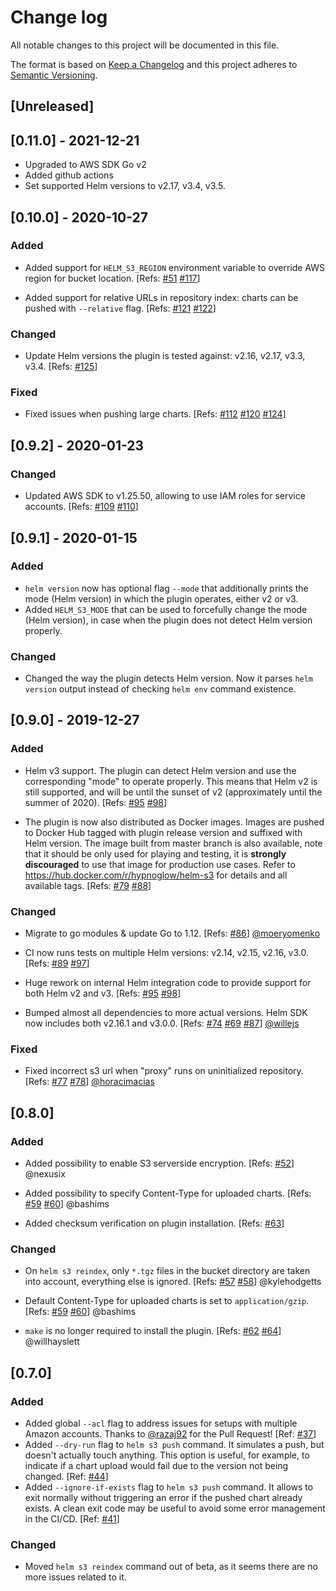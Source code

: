 # Change log

All notable changes to this project will be documented in this file.

The format is based on [Keep a Changelog](http://keepachangelog.com/en/1.0.0/)
and this project adheres to [Semantic Versioning](http://semver.org/spec/v2.0.0.html).

## [Unreleased]

## [0.11.0] - 2021-12-21

- Upgraded to AWS SDK Go v2
- Added github actions
- Set supported Helm versions to v2.17, v3.4, v3.5.

## [0.10.0] - 2020-10-27

### Added

- Added support for `HELM_S3_REGION` environment variable to override AWS region for bucket location.
[Refs: [#51](https://github.com/hypnoglow/helm-s3/issues/51) [#117](https://github.com/hypnoglow/helm-s3/pull/117)]

- Added support for relative URLs in repository index: charts can be pushed with `--relative` flag.
[Refs: [#121](https://github.com/hypnoglow/helm-s3/pull/121) [#122](https://github.com/hypnoglow/helm-s3/pull/122)]

### Changed

- Update Helm versions the plugin is tested against: v2.16, v2.17, v3.3, v3.4.
[Refs: [#125](https://github.com/hypnoglow/helm-s3/pull/125)]

### Fixed

- Fixed issues when pushing large charts.
[Refs: [#112](https://github.com/hypnoglow/helm-s3/issues/112) [#120](https://github.com/hypnoglow/helm-s3/issues/120) [#124](https://github.com/hypnoglow/helm-s3/pull/124)]

## [0.9.2] - 2020-01-23

### Changed

- Updated AWS SDK to v1.25.50, allowing to use IAM roles for service accounts.
[Refs: [#109](https://github.com/hypnoglow/helm-s3/issues/109) [#110](https://github.com/hypnoglow/helm-s3/pull/110)]

## [0.9.1] - 2020-01-15

### Added

- `helm version` now has optional flag `--mode` that additionally prints the mode (Helm version) in which the plugin operates,
either v2 or v3.
- Added `HELM_S3_MODE` that can be used to forcefully change the mode (Helm version), in case when the plugin does not detect Helm version properly.

### Changed

- Changed the way the plugin detects Helm version. Now it parses `helm version` output instead of checking `helm env`
command existence.

## [0.9.0] - 2019-12-27

### Added

- Helm v3 support. The plugin can detect Helm version and use the corresponding "mode" to operate properly. This means
that Helm v2 is still supported, and will be until the sunset of v2 (approximately until the summer of 2020).
[Refs: [#95](https://github.com/hypnoglow/helm-s3/pull/95) [#98](https://github.com/hypnoglow/helm-s3/pull/98)]

- The plugin is now also distributed as Docker images. Images are pushed to Docker Hub tagged with plugin release 
version and suffixed with Helm version. The image built from master branch is also available, note that it should be
only used for playing and testing, it is **strongly discouraged** to use that image for production use cases. 
Refer to https://hub.docker.com/r/hypnoglow/helm-s3 for details and all available tags.
[Refs: [#79](https://github.com/hypnoglow/helm-s3/issues/79) [#88](https://github.com/hypnoglow/helm-s3/pull/88)]

### Changed

- Migrate to go modules & update Go to 1.12.
[Refs: [#86](https://github.com/hypnoglow/helm-s3/pull/86)] [@moeryomenko](https://github.com/moeryomenko)

- CI now runs tests on multiple Helm versions: v2.14, v2.15, v2.16, v3.0.
[Refs: [#89](https://github.com/hypnoglow/helm-s3/pull/89) [#97](https://github.com/hypnoglow/helm-s3/pull/97)]

- Huge rework on internal Helm integration code to provide support for both Helm v2 and v3.
[Refs: [#95](https://github.com/hypnoglow/helm-s3/pull/95) [#98](https://github.com/hypnoglow/helm-s3/pull/98)]

- Bumped almost all dependencies to more actual versions. Helm SDK now includes both v2.16.1 and v3.0.0.
[Refs: [#74](https://github.com/hypnoglow/helm-s3/pull/74) [#69](https://github.com/hypnoglow/helm-s3/issues/69) [#87](https://github.com/hypnoglow/helm-s3/pull/87)] [@willejs](https://github.com/willejs)

### Fixed

- Fixed incorrect s3 url when "proxy" runs on uninitialized repository.
[Refs: [#77](https://github.com/hypnoglow/helm-s3/issues/77) [#78](https://github.com/hypnoglow/helm-s3/pull/78)] [@horacimacias](https://github.com/horacimacias)

## [0.8.0]

### Added

- Added possibility to enable S3 serverside encryption.
[Refs: [#52](https://github.com/hypnoglow/helm-s3/pull/52)] @nexusix

- Added possibility to specify Content-Type for uploaded charts.
[Refs: [#59](https://github.com/hypnoglow/helm-s3/issues/59) [#60](https://github.com/hypnoglow/helm-s3/pull/60)] @bashims

- Added checksum verification on plugin installation.
[Refs: [#63](https://github.com/hypnoglow/helm-s3/pull/63)]

### Changed

- On `helm s3 reindex`, only `*.tgz` files in the bucket directory are taken into
account, everything else is ignored.
[Refs: [#57](https://github.com/hypnoglow/helm-s3/issues/57) [#58](https://github.com/hypnoglow/helm-s3/pull/58)] @kylehodgetts

- Default Content-Type for uploaded charts is set to `application/gzip`.
[Refs: [#59](https://github.com/hypnoglow/helm-s3/issues/59) [#60](https://github.com/hypnoglow/helm-s3/pull/60)] @bashims

- `make` is no longer required to install the plugin.
[Refs: [#62](https://github.com/hypnoglow/helm-s3/issues/62) [#64](https://github.com/hypnoglow/helm-s3/pull/64)] @willhayslett

## [0.7.0]

### Added

- Added global `--acl` flag to address issues for setups with multiple Amazon 
accounts. Thanks to [@razaj92](https://github.com/razaj92) for the Pull Request!
[Ref: [#37](https://github.com/hypnoglow/helm-s3/issues/37)]
- Added `--dry-run` flag to `helm s3 push` command. It simulates a push, but doesn't 
actually touch anything. This option is useful, for example, to indicate if 
a chart upload would fail due to the version not being changed. 
[Ref: [#44](https://github.com/hypnoglow/helm-s3/issues/44)]
- Added `--ignore-if-exists` flag to `helm s3 push` command. It allows to exit 
normally without triggering an error if the pushed chart already exists. A clean
exit code may be useful to avoid some error management in the CI/CD. 
[Ref: [#41](https://github.com/hypnoglow/helm-s3/issues/41)]

### Changed

- Moved `helm s3 reindex` command out of beta, as it seems there are no more 
issues related to it.
